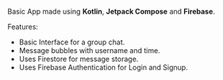 Basic App made using **Kotlin**, **Jetpack Compose** and **Firebase**.

Features:
- Basic Interface for a group chat.
- Message bubbles with username and time.
- Uses Firestore for message storage.
- Uses Firebase Authentication for Login and Signup.
